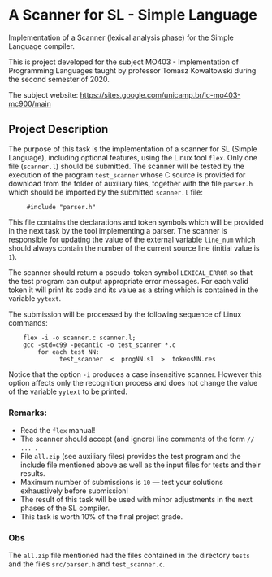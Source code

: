 # A Scanner for SL - Simple Language
Implementation of a Scanner (lexical analysis phase) for the Simple Language compiler.

This is project developed for the subject MO403 - Implementation of Programming Languages taught by professor Tomasz Kowaltowski during the second semester of 2020. 

The subject website: https://sites.google.com/unicamp.br/ic-mo403-mc900/main

## Project Description
The purpose of this task is the implementation of a scanner for SL (Simple Language), including optional features, using the Linux tool `flex`. 
Only one file (`scanner.l`) should be submitted. The scanner will be tested by the execution of the program `test_scanner` whose C source is provided for download 
from the folder of auxiliary files, together with the file `parser.h` which should be imported by the submitted `scanner.l` file:

```
     #include "parser.h"
```

This file contains the declarations and token symbols which will be provided in the next task by the tool implementing a parser. The scanner is responsible for 
updating the value of the external variable `line_num` which should always contain the number of the current source line (initial value is `1`).

The scanner should return a pseudo-token symbol `LEXICAL_ERROR` so that the test program can output appropriate error messages. For each valid token it will 
print its code and its value as a string which is contained in the variable `yytext`.

The submission will be processed by the following sequence of Linux commands:

```
	flex -i -o scanner.c scanner.l;
	gcc -std=c99 -pedantic -o test_scanner *.c
        for each test NN:
              test_scanner  <  progNN.sl  >  tokensNN.res
```

Notice that the option `-i` produces a case insensitive scanner. However this option affects only the recognition process and does not change the value of the
variable `yytext` to be printed.

### Remarks:

- Read the `flex` manual!
- The scanner should accept (and ignore) line comments of the form `// ... `.
- File `all.zip` (see auxiliary files) provides the test program and the include file mentioned above as well as the input files for tests and their results.
- Maximum number of submissions is `10` — test your solutions exhaustively before submission!
- The result of this task will be used with minor adjustments in the next phases of the SL compiler.
- This task is worth 10% of the final project grade.

### Obs
The `all.zip` file mentioned had the files contained in the directory `tests` and the files `src/parser.h` and `test_scanner.c`.
